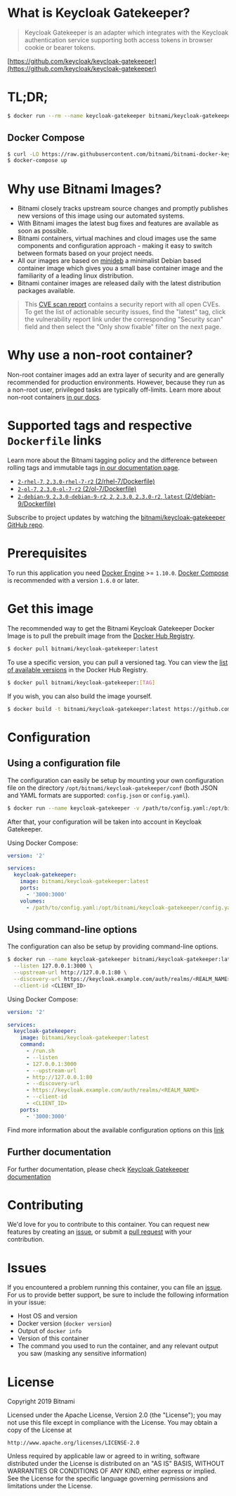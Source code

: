 # What is Keycloak Gatekeeper?

> Keycloak Gatekeeper is an adapter which integrates with the Keycloak authentication service supporting both access tokens in browser cookie or bearer tokens.

[https://github.com/keycloak/keycloak-gatekeeper](https://github.com/keycloak/keycloak-gatekeeper)

# TL;DR;

```bash
$ docker run --rm --name keycloak-gatekeeper bitnami/keycloak-gatekeeper:2 keycloak-proxy --help
```

## Docker Compose

```bash
$ curl -LO https://raw.githubusercontent.com/bitnami/bitnami-docker-keycloak-gatekeeper/master/docker-compose.yml
$ docker-compose up
```

# Why use Bitnami Images?

* Bitnami closely tracks upstream source changes and promptly publishes new versions of this image using our automated systems.
* With Bitnami images the latest bug fixes and features are available as soon as possible.
* Bitnami containers, virtual machines and cloud images use the same components and configuration approach - making it easy to switch between formats based on your project needs.
* All our images are based on [minideb](https://github.com/bitnami/minideb) a minimalist Debian based container image which gives you a small base container image and the familiarity of a leading linux distribution.
* Bitnami container images are released daily with the latest distribution packages available.

> This [CVE scan report](https://quay.io/repository/bitnami/keycloak-gatekeeper?tab=tags) contains a security report with all open CVEs. To get the list of actionable security issues, find the "latest" tag, click the vulnerability report link under the corresponding "Security scan" field and then select the "Only show fixable" filter on the next page.

# Why use a non-root container?

Non-root container images add an extra layer of security and are generally recommended for production environments. However, because they run as a non-root user, privileged tasks are typically off-limits. Learn more about non-root containers [in our docs](https://docs.bitnami.com/containers/how-to/work-with-non-root-containers/).

# Supported tags and respective `Dockerfile` links

Learn more about the Bitnami tagging policy and the difference between rolling tags and immutable tags [in our documentation page](https://docs.bitnami.com/containers/how-to/understand-rolling-tags-containers/).


* [`2-rhel-7`, `2.3.0-rhel-7-r2` (2/rhel-7/Dockerfile)](https://github.com/bitnami/bitnami-docker-keycloak-gatekeeper/blob/2.3.0-rhel-7-r2/2/rhel-7/Dockerfile)
* [`2-ol-7`, `2.3.0-ol-7-r2` (2/ol-7/Dockerfile)](https://github.com/bitnami/bitnami-docker-keycloak-gatekeeper/blob/2.3.0-ol-7-r2/2/ol-7/Dockerfile)
* [`2-debian-9`, `2.3.0-debian-9-r2`, `2`, `2.3.0`, `2.3.0-r2`, `latest` (2/debian-9/Dockerfile)](https://github.com/bitnami/bitnami-docker-keycloak-gatekeeper/blob/2.3.0-debian-9-r2/2/debian-9/Dockerfile)

Subscribe to project updates by watching the [bitnami/keycloak-gatekeeper GitHub repo](https://github.com/bitnami/bitnami-docker-keycloak-gatekeeper).

# Prerequisites

To run this application you need [Docker Engine](https://www.docker.com/products/docker-engine) >= `1.10.0`. [Docker Compose](https://www.docker.com/products/docker-compose) is recommended with a version `1.6.0` or later.

# Get this image

The recommended way to get the Bitnami Keycloak Gatekeeper Docker Image is to pull the prebuilt image from the [Docker Hub Registry](https://hub.docker.com/r/bitnami/keycloak-gatekeeper).

```bash
$ docker pull bitnami/keycloak-gatekeeper:latest
```

To use a specific version, you can pull a versioned tag. You can view the
[list of available versions](https://hub.docker.com/r/bitnami/keycloak-gatekeeper/tags/)
in the Docker Hub Registry.

```bash
$ docker pull bitnami/keycloak-gatekeeper:[TAG]
```

If you wish, you can also build the image yourself.

```bash
$ docker build -t bitnami/keycloak-gatekeeper:latest https://github.com/bitnami/bitnami-docker-keycloak-gatekeeper.git
```

# Configuration

## Using a configuration file

The configuration can easily be setup by mounting your own configuration file on the directory `/opt/bitnami/keycloak-gatekeeper/conf` (both JSON and YAML formats are supported: `config.json` or `config.yaml`).

```bash
$ docker run --name keycloak-gatekeeper -v /path/to/config.yaml:/opt/bitnami/keycloak-gatekeeper/config.yaml bitnami/keycloak-gatekeeper:latest
```

After that, your configuration will be taken into account in Keycloak Gatekeeper.

Using Docker Compose:

```yaml
version: '2'

services:
  keycloak-gatekeeper:
    image: bitnami/keycloak-gatekeeper:latest
    ports:
      - '3000:3000'
    volumes:
      - /path/to/config.yaml:/opt/bitnami/keycloak-gatekeeper/config.yaml
```

## Using command-line options

The configuration can also be setup by providing command-line options.

```bash
$ docker run --name keycloak-gatekeeper bitnami/keycloak-gatekeeper:latest /run.sh \
  --listen 127.0.0.1:3000 \
  --upstream-url http://127.0.0.1:80 \
  --discovery-url https://keycloak.example.com/auth/realms/<REALM_NAME> \
  --client-id <CLIENT_ID>
```

Using Docker Compose:

```yaml
version: '2'

services:
  keycloak-gatekeeper:
    image: bitnami/keycloak-gatekeeper:latest
    command:
      - /run.sh
      - --listen
      - 127.0.0.1:3000
      - --upstream-url
      - http://127.0.0.1:80
      - --discovery-url
      - https://keycloak.example.com/auth/realms/<REALM_NAME>
      - --client-id
      - <CLIENT_ID>
    ports:
      - '3000:3000'
```

Find more information about the available configuration options on this [link](https://www.keycloak.org/docs/latest/securing_apps/index.html#configuration-options)

## Further documentation

For further documentation, please check [Keycloak Gatekeeper documentation](https://www.keycloak.org/docs/latest/securing_apps/index.html#_keycloak_generic_adapter)

# Contributing

We'd love for you to contribute to this container. You can request new features by creating an [issue](https://github.com/bitnami/bitnami-docker-keycloak-gatekeeper/issues), or submit a [pull request](https://github.com/bitnami/bitnami-docker-keycloak-gatekeeper/pulls) with your contribution.

# Issues

If you encountered a problem running this container, you can file an [issue](https://github.com/bitnami/bitnami-docker-keycloak-gatekeeper/issues). For us to provide better support, be sure to include the following information in your issue:

- Host OS and version
- Docker version (`docker version`)
- Output of `docker info`
- Version of this container
- The command you used to run the container, and any relevant output you saw (masking any sensitive information)

# License

Copyright 2019 Bitnami

Licensed under the Apache License, Version 2.0 (the "License");
you may not use this file except in compliance with the License.
You may obtain a copy of the License at

    http://www.apache.org/licenses/LICENSE-2.0

Unless required by applicable law or agreed to in writing, software
distributed under the License is distributed on an "AS IS" BASIS,
WITHOUT WARRANTIES OR CONDITIONS OF ANY KIND, either express or implied.
See the License for the specific language governing permissions and
limitations under the License.
